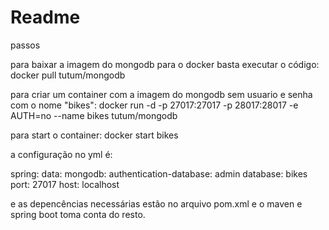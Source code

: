 # Readme

passos

para baixar a imagem do mongodb para o docker basta executar o código: docker pull tutum/mongodb

para criar um container com a imagem do mongodb sem usuario e senha com o nome "bikes": docker run -d -p 27017:27017 -p 28017:28017 -e AUTH=no --name bikes tutum/mongodb

para start o container: docker start bikes

a configuração no yml é:

spring:
  data:
    mongodb:
      authentication-database: admin
      database: bikes
      port: 27017
      host: localhost
      
e as depencências necessárias estão no arquivo pom.xml e o maven e spring boot toma conta do resto.
